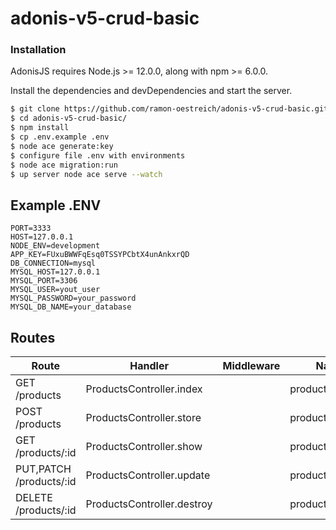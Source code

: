 # adonis-v5-crud-basic

### Installation

AdonisJS requires Node.js >= 12.0.0, along with npm >= 6.0.0.

Install the dependencies and devDependencies and start the server.

```sh
$ git clone https://github.com/ramon-oestreich/adonis-v5-crud-basic.git
$ cd adonis-v5-crud-basic/
$ npm install 
$ cp .env.example .env
$ node ace generate:key
$ configure file .env with environments
$ node ace migration:run
$ up server node ace serve --watch
```

## Example .ENV

```
PORT=3333
HOST=127.0.0.1
NODE_ENV=development
APP_KEY=FUxuBWWFqEsq0TSSYPCbtX4unAnkxrQD
DB_CONNECTION=mysql
MYSQL_HOST=127.0.0.1
MYSQL_PORT=3306
MYSQL_USER=yout_user
MYSQL_PASSWORD=your_password
MYSQL_DB_NAME=your_database

```



## Routes

| Route  | Handler  | Middleware  | Name  | Domain  |
| ------------ | ------------ | ------------ | ------------ | ------------ |
|  GET /products |  ProductsController.index  |   | products.index   |   |
| POST /products  | ProductsController.store  |   | products.store  |   |
| GET /products/:id  | ProductsController.show  |   | products.show  |   |
| PUT,PATCH /products/:id  | ProductsController.update  |   | products.update  |   |
|DELETE /products/:id  | ProductsController.destroy  |   | products.destroy  |   |
